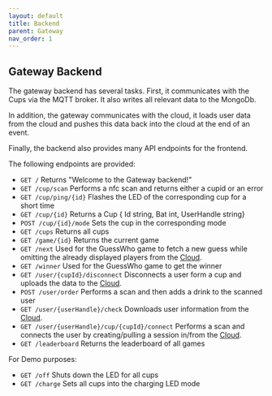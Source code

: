 ```yaml
---
layout: default
title: Backend
parent: Gateway
nav_order: 1
---
```


## Gateway Backend

The gateway backend has several tasks. 
First, it communicates with the Cups via the MQTT broker. 
It also writes all relevant data to the MongoDb.

In addition, the gateway communicates with the cloud, it 
loads user data from the cloud and pushes this data back into the 
cloud at the end of an event.  

Finally, the backend also provides many API endpoints for the frontend.

The following endpoints are provided:

- `GET /`
Returns "Welcome to the Gateway backend!"
- `GET /cup/scan`
Performs a nfc scan and returns either a cupid or an error
- `GET /cup/ping/{id}`
Flashes the LED of the corresponding cup for a short time
- `GET /cup/{id}`
Returns a Cup {	Id string, Bat int, UserHandle string}
- `POST /cup/{id}/mode`
Sets the cup in the corresponding mode
- `GET /cups`
Returns all cups
- `GET /game/{id}`
Returns the current game
- `GET /next`
Used for the GuessWho game to fetch a new guess while omitting the already displayed players from the [Cloud](https://team-gad.github.io/documentation/docs/cloud/backend/#2--games).
- `GET /winner`
Used for the GuessWho game to get the winner
- `GET /user/{cupId}/disconnect`
Disconnects a user form a cup and uploads the data to the [Cloud](https://team-gad.github.io/documentation/docs/cloud/backend/#1--sessions).
- `POST /user/order`
Performs a scan and then adds a drink to the scanned user
- `GET /user/{userHandle}/check`
Downloads user information from the [Cloud](https://team-gad.github.io/documentation/docs/cloud/backend/#1--sessions).
- `GET /user/{userHandle}/cup/{cupId}/connect`
Performs a scan and connects the user by creating/pulling a session in/from the [Cloud](https://team-gad.github.io/documentation/docs/cloud/backend/#1--sessions).
- `GET /leaderboard`
Returns the leaderboard of all games 

For Demo purposes:

- `GET /off`
Shuts down the LED for all cups
- `GET /charge`
Sets all cups into the charging LED mode
